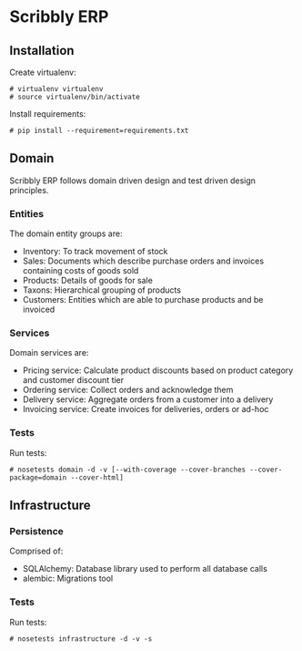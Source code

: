 Scribbly ERP
============

Installation
------------

Create virtualenv:
```
# virtualenv virtualenv
# source virtualenv/bin/activate
```

Install requirements:
```
# pip install --requirement=requirements.txt
```

Domain
------

Scribbly ERP follows domain driven design and test driven design principles.

### Entities ###

The domain entity groups are:
- Inventory: To track movement of stock
- Sales: Documents which describe purchase orders and invoices containing costs of goods sold
- Products: Details of goods for sale
- Taxons: Hierarchical grouping of products
- Customers: Entities which are able to purchase products and be invoiced

### Services ###

Domain services are:
- Pricing service: Calculate product discounts based on product category and customer discount tier
- Ordering service: Collect orders and acknowledge them
- Delivery service: Aggregate orders from a customer into a delivery
- Invoicing service: Create invoices for deliveries, orders or ad-hoc

### Tests ###

Run tests:
```
# nosetests domain -d -v [--with-coverage --cover-branches --cover-package=domain --cover-html]
```

Infrastructure
--------------

### Persistence ###

Comprised of:
- SQLAlchemy: Database library used to perform all database calls
- alembic: Migrations tool

### Tests ###

Run tests:
```
# nosetests infrastructure -d -v -s
```